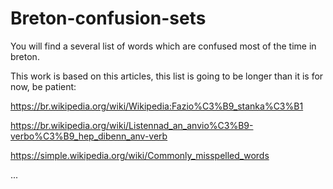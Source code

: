 # Breton-confusion-sets
You will find a several list of words which are confused most of the time in breton.

This work is based on this articles, this list is going to be longer than it is for now, be patient:

 https://br.wikipedia.org/wiki/Wikipedia:Fazio%C3%B9_stanka%C3%B1
 
 https://br.wikipedia.org/wiki/Listennad_an_anvio%C3%B9-verbo%C3%B9_hep_dibenn_anv-verb
 
 https://simple.wikipedia.org/wiki/Commonly_misspelled_words
 
 ...
